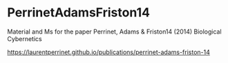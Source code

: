 # PerrinetAdamsFriston14
Material and Ms for the paper Perrinet, Adams &amp; Friston14 (2014) Biological Cybernetics


https://laurentperrinet.github.io/publications/perrinet-adams-friston-14

